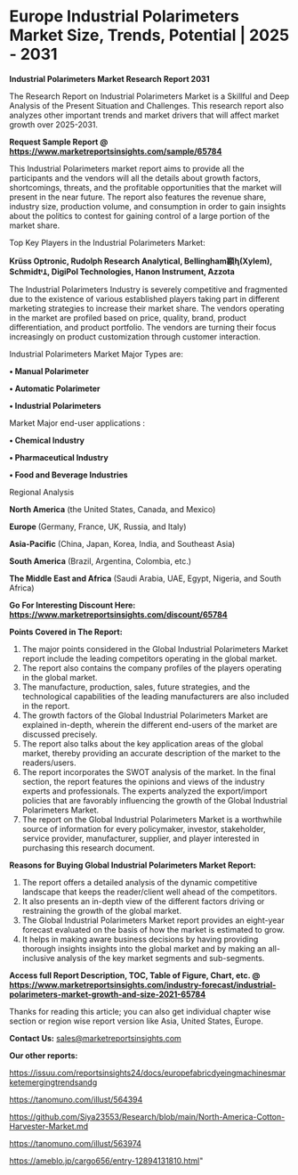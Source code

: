 # Europe Industrial Polarimeters Market Size, Trends, Potential | 2025 - 2031

<strong>Industrial Polarimeters Market Research Report 2031</strong>

The Research Report on Industrial Polarimeters Market is a Skillful and Deep Analysis of the Present Situation and Challenges. This research report also analyzes other important trends and market drivers that will affect market growth over 2025-2031.

<strong>Request Sample Report @ <a href=https://www.marketreportsinsights.com/sample/65784>https://www.marketreportsinsights.com/sample/65784</a></strong>

This Industrial Polarimeters market report aims to provide all the participants and the vendors will all the details about growth factors, shortcomings, threats, and the profitable opportunities that the market will present in the near future. The report also features the revenue share, industry size, production volume, and consumption in order to gain insights about the politics to contest for gaining control of a large portion of the market share.

Top Key Players in the Industrial Polarimeters Market:

<strong>Krüss Optronic, Rudolph Research Analytical, Bellingham䫖ꞕ(Xylem), SchmidtᶧꞱ, DigiPol Technologies, Hanon Instrument, Azzota</strong>

The Industrial Polarimeters Industry is severely competitive and fragmented due to the existence of various established players taking part in different marketing strategies to increase their market share. The vendors operating in the market are profiled based on price, quality, brand, product differentiation, and product portfolio. The vendors are turning their focus increasingly on product customization through customer interaction.

Industrial Polarimeters Market Major Types are:

<strong>• Manual Polarimeter

• Automatic Polarimeter

• Industrial Polarimeters</strong>

Market Major end-user applications :

<strong>• Chemical Industry

• Pharmaceutical Industry

• Food and Beverage Industries</strong>

Regional Analysis

</u><strong><b>North America</b></strong> (the United States, Canada, and Mexico)

<strong><b>Europe </b></strong>(Germany, France, UK, Russia, and Italy)

<strong><b>Asia-Pacific</b></strong> (China, Japan, Korea, India, and Southeast Asia)

<strong><b>South America</b></strong> (Brazil, Argentina, Colombia, etc.)

<strong><b>The Middle East and Africa</b></strong> (Saudi Arabia, UAE, Egypt, Nigeria, and South Africa)

<strong>Go For Interesting Discount Here: <a href=https://www.marketreportsinsights.com/discount/65784>https://www.marketreportsinsights.com/discount/65784</a></strong>

<strong>Points Covered in The Report:</strong>
<ol>
  <li>The major points considered in the Global Industrial Polarimeters Market report include the leading competitors operating in the global market.</li>
  <li>The report also contains the company profiles of the players operating in the global market.</li>
  <li>The manufacture, production, sales, future strategies, and the technological capabilities of the leading manufacturers are also included in the report.</li>
  <li>The growth factors of the Global Industrial Polarimeters Market are explained in-depth, wherein the different end-users of the market are discussed precisely.</li>
  <li>The report also talks about the key application areas of the global market, thereby providing an accurate description of the market to the readers/users.</li>
  <li>The report incorporates the SWOT analysis of the market. In the final section, the report features the opinions and views of the industry experts and professionals. The experts analyzed the export/import policies that are favorably influencing the growth of the Global Industrial Polarimeters Market.</li>
  <li>The report on the Global Industrial Polarimeters Market is a worthwhile source of information for every policymaker, investor, stakeholder, service provider, manufacturer, supplier, and player interested in purchasing this research document.</li>
</ol>
<strong>Reasons for Buying Global Industrial Polarimeters Market Report:</strong>

<ol>
  <li>The report offers a detailed analysis of the dynamic competitive landscape that keeps the reader/client well ahead of the competitors.</li>
  <li>It also presents an in-depth view of the different factors driving or restraining the growth of the global market.</li>
  <li>The Global Industrial Polarimeters Market report provides an eight-year forecast evaluated on the basis of how the market is estimated to grow.</li>
  <li>It helps in making aware business decisions by having providing thorough insights insights into the global market and by making an all-inclusive analysis of the key market segments and sub-segments.</li>
</ol>
<strong>Access full Report Description, TOC, Table of Figure, Chart, etc. @ <a href=https://www.marketreportsinsights.com/industry-forecast/industrial-polarimeters-market-growth-and-size-2021-65784>https://www.marketreportsinsights.com/industry-forecast/industrial-polarimeters-market-growth-and-size-2021-65784</a></strong>


Thanks for reading this article; you can also get individual chapter wise section or region wise report version like Asia, United States, Europe.

<strong>Contact Us:</strong>
sales@marketreportsinsights.com

<strong>Our other reports:</strong>

<a href=https://issuu.com/reportsinsights24/docs/europefabricdyeingmachinesmarketemergingtrendsandg>https://issuu.com/reportsinsights24/docs/europefabricdyeingmachinesmarketemergingtrendsandg</a>

<a href=https://tanomuno.com/illust/564394>https://tanomuno.com/illust/564394</a>

<a href=https://github.com/Siya23553/Research/blob/main/North-America-Cotton-Harvester-Market.md>https://github.com/Siya23553/Research/blob/main/North-America-Cotton-Harvester-Market.md</a>

<a href=https://tanomuno.com/illust/563974>https://tanomuno.com/illust/563974</a>

<a href=https://ameblo.jp/cargo656/entry-12894131810.html>https://ameblo.jp/cargo656/entry-12894131810.html</a>"
